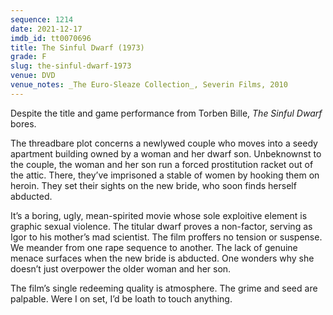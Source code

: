 ```yaml
---
sequence: 1214
date: 2021-12-17
imdb_id: tt0070696
title: The Sinful Dwarf (1973)
grade: F
slug: the-sinful-dwarf-1973
venue: DVD
venue_notes: _The Euro-Sleaze Collection_, Severin Films, 2010
---
```


Despite the title and game performance from Torben Bille, _The Sinful Dwarf_ bores.

<!-- end -->

The threadbare plot concerns a newlywed couple who moves into a seedy apartment building owned by a woman and her dwarf son. Unbeknownst to the couple, the woman and her son run a forced prostitution racket out of the attic. There, they’ve imprisoned a stable of women by hooking them on heroin. They set their sights on the new bride, who soon finds herself abducted.

It’s a boring, ugly, mean-spirited movie whose sole exploitive element is graphic sexual violence. The titular dwarf proves a non-factor, serving as Igor to his mother’s mad scientist. The film proffers no tension or suspense. We meander from one rape sequence to another. The lack of genuine menace surfaces when the new bride is abducted. One wonders why she doesn’t just overpower the older woman and her son.

The film’s single redeeming quality is atmosphere. The grime and seed are palpable. Were I on set, I’d be loath to touch anything.
